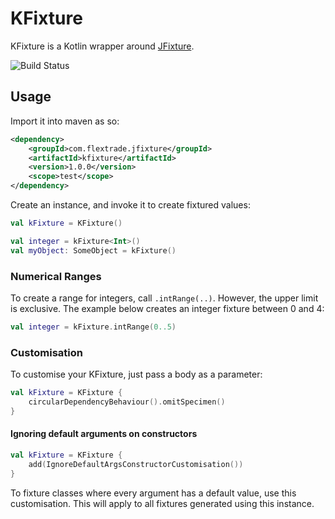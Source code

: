# KFixture

KFixture is a Kotlin wrapper around [JFixture](https://github.com/FlexTradeUKLtd/jfixture).

![Build Status](https://github.com/FlexTradeUKLtd/kfixture/workflows/Build%20and%20test/badge.svg)

## Usage

Import it into maven as so:

```xml
<dependency>
	<groupId>com.flextrade.jfixture</groupId>
	<artifactId>kfixture</artifactId>
	<version>1.0.0</version>
	<scope>test</scope>
</dependency>
```

Create an instance, and invoke it to create fixtured values:

```kotlin
val kFixture = KFixture()

val integer = kFixture<Int>()
val myObject: SomeObject = kFixture()
```

### Numerical Ranges

To create a range for integers, call `.intRange(..)`. However, the upper limit is exclusive. 
The example below creates an integer fixture between 0 and 4:

```kotlin
val integer = kFixture.intRange(0..5)
```

### Customisation

To customise your KFixture, just pass a body as a parameter:

```kotlin
val kFixture = KFixture {
    circularDependencyBehaviour().omitSpecimen()
}
``` 

#### Ignoring default arguments on constructors

```kotlin
val kFixture = KFixture {
    add(IgnoreDefaultArgsConstructorCustomisation())
}
```

To fixture classes where every argument has a default value, use this customisation. This will apply to all fixtures generated using this instance.

